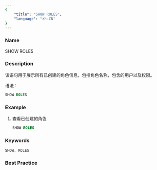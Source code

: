 ```yaml
---
{
    "title": "SHOW ROLES",
    "language": "zh-CN"
}
---
```


<!--
Licensed to the Apache Software Foundation (ASF) under one
or more contributor license agreements.  See the NOTICE file
distributed with this work for additional information
regarding copyright ownership.  The ASF licenses this file
to you under the Apache License, Version 2.0 (the
"License"); you may not use this file except in compliance
with the License.  You may obtain a copy of the License at

  http://www.apache.org/licenses/LICENSE-2.0

Unless required by applicable law or agreed to in writing,
software distributed under the License is distributed on an
"AS IS" BASIS, WITHOUT WARRANTIES OR CONDITIONS OF ANY
KIND, either express or implied.  See the License for the
specific language governing permissions and limitations
under the License.
-->



### Name

SHOW ROLES

### Description

该语句用于展示所有已创建的角色信息，包括角色名称，包含的用户以及权限。

语法：

```SQL
SHOW ROLES
```

### Example

1. 查看已创建的角色

   ```SQL
   SHOW ROLES
   ```

### Keywords

    SHOW, ROLES

### Best Practice

